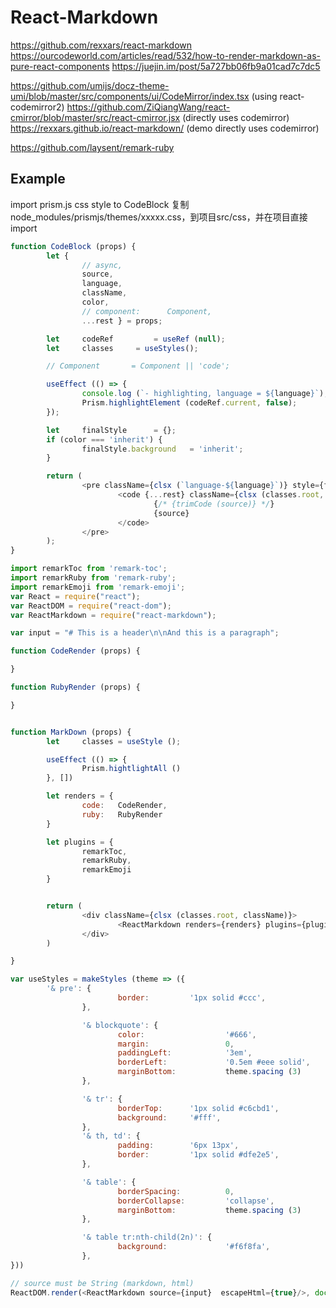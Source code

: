 # React-Markdown

<https://github.com/rexxars/react-markdown>
<https://ourcodeworld.com/articles/read/532/how-to-render-markdown-as-pure-react-components>
<https://juejin.im/post/5a727bb06fb9a01cad7c7dc5>

<https://github.com/umijs/docz-theme-umi/blob/master/src/components/ui/CodeMirror/index.tsx> (using react-codemirror2)
<https://github.com/ZiQiangWang/react-cmirror/blob/master/src/react-cmirror.jsx>
(directly uses codemirror)
<https://rexxars.github.io/react-markdown/>
(demo directly uses codemirror)

<https://github.com/laysent/remark-ruby>

## Example

import prism.js css style to CodeBlock
复制node_modules/prismjs/themes/xxxxx.css，到项目src/css，并在项目直接import

```js
function CodeBlock (props) {
        let {
                // async,
                source,
                language,
                className,
                color,
                // component:      Component,
                ...rest } = props;

        let     codeRef         = useRef (null);
        let     classes     = useStyles();

        // Component       = Component || 'code';

        useEffect (() => {
                console.log (`- highlighting, language = ${language}`);
                Prism.highlightElement (codeRef.current, false);
        });

        let     finalStyle      = {};
        if (color === 'inherit') {
                finalStyle.background   = 'inherit';
        }

        return (
                <pre className={clsx (`language-${language}`)} style={finalStyle}>
                        <code {...rest} className={clsx (classes.root, className)} ref={codeRef} style={finalStyle}>
                                {/* {trimCode (source)} */}
                                {source}
                        </code>
                </pre>
        );
}

import remarkToc from 'remark-toc';
import remarkRuby from 'remark-ruby';
import remarkEmoji from 'remark-emoji';
var React = require("react");
var ReactDOM = require("react-dom");
var ReactMarkdown = require("react-markdown");

var input = "# This is a header\n\nAnd this is a paragraph";

function CodeRender (props) {

}

function RubyRender (props) {

}


function MarkDown (props) {
        let     classes = useStyle ();

        useEffect (() => {
                Prism.hightlightAll ()
        }, [])

        let renders = {
                code:   CodeRender,
                ruby:   RubyRender
        }

        let plugins = {
                remarkToc,
                remarkRuby,
                remarkEmoji
        }


        return (
                <div className={clsx (classes.root, className)}>
                        <ReactMarkdown renders={renders} plugins={plugins} />
                </div>
        )

}

var useStyles = makeStyles (theme => ({
        '& pre': {
                        border:         '1px solid #ccc',
                },

                '& blockquote': {
                        color:                  '#666',
                        margin:                 0,
                        paddingLeft:            '3em',
                        borderLeft:             '0.5em #eee solid',
                        marginBottom:           theme.spacing (3)
                },

                '& tr': {
                        borderTop:      '1px solid #c6cbd1',
                        background:     '#fff',
                },
                '& th, td': {
                        padding:        '6px 13px',
                        border:         '1px solid #dfe2e5',
                },

                '& table': {
                        borderSpacing:          0,
                        borderCollapse:         'collapse',
                        marginBottom:           theme.spacing (3)
                },

                '& table tr:nth-child(2n)': {
                        background:             '#f6f8fa',
                },
}))

// source must be String (markdown, html)
ReactDOM.render(<ReactMarkdown source={input}  escapeHtml={true}/>, document.getElementById("container"));
```
